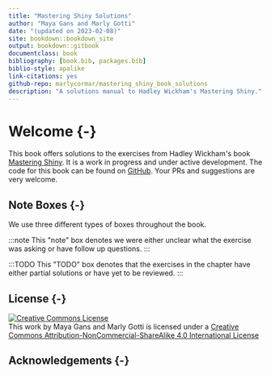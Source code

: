 ```yaml
--- 
title: "Mastering Shiny Solutions"
author: "Maya Gans and Marly Gotti"
date: "(updated on 2023-02-08)"
site: bookdown::bookdown_site
output: bookdown::gitbook
documentclass: book
bibliography: [book.bib, packages.bib]
biblio-style: apalike
link-citations: yes
github-repo: marlycormar/mastering_shiny_book_solutions
description: "A solutions manual to Hadley Wickham's Mastering Shiny."
---
```


# Welcome {-}

This book offers solutions to the exercises from Hadley Wickham's book [Mastering Shiny](https://mastering-shiny.org/). It is a work in progress and under active development. The code for this book can be found on [GitHub](https://github.com/marlycormar/mastering_shiny_book_solutions). Your PRs and suggestions are very welcome.

## Note Boxes {-}

We use three different types of boxes throughout the book.

:::note
This "note" box denotes we were either unclear what the exercise was asking or have follow up questions.
:::

:::TODO
This "TODO" box denotes that the exercises in the chapter have either partial solutions or have yet to be reviewed.
:::

## License {-}

<a rel="license" href="http://creativecommons.org/licenses/by-nc-sa/4.0/"><img alt="Creative Commons License" style="border-width:0" src="https://i.creativecommons.org/l/by-nc-sa/4.0/88x31.png" /></a><br />This work by Maya Gans and Marly Gotti is licensed under a <a rel="license" href="http://creativecommons.org/licenses/by-nc-sa/4.0/">Creative Commons Attribution-NonCommercial-ShareAlike 4.0 International License</a>

## Acknowledgements {-}
